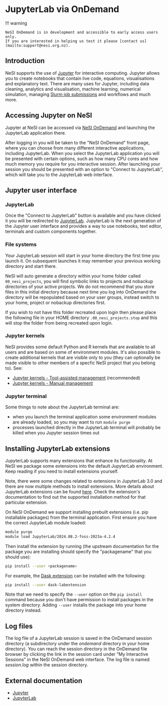 # JupyterLab via OnDemand

!!! warning

    NeSI OnDemand is in development and accessible to early access users only.
    If you are interested in helping us test it please [contact us](mailto:support@nesi.org.nz).

## Introduction

NeSI supports the use of [Jupyter](https://jupyter.org/) for interactive computing.
Jupyter allows you to create notebooks that contain live code,
equations, visualisations and explanatory text. There are many uses for
Jupyter, including data cleaning, analytics and visualisation, machine
learning, numerical simulation, managing [Slurm job
submissions](../../../../Getting_Started/Next_Steps/Submitting_your_first_job.md)
and workflows and much more.

## Accessing Jupyter on NeSI

Jupyter at NeSI can be accessed via [NeSI OnDemand](https://ondemand.nesi.org.nz/) and launching the JupyterLab application there.

After logging in you will be taken to the "NeSI OnDemand" front page, where you can choose from many different interactive applications, including JupyterLab.
When you select the JupyterLab application you will be presented with certain options, such as how many CPU cores and how much memory you
require for you interactive session. After launching your session you should be presented with an option to "Connect to JupyterLab", which
will take you to the JupyterLab web interface.

## Jupyter user interface

### JupyterLab

Once the "Connect to JupyterLab" button is available and you have clicked it you will be redirected to
[JupyterLab](https://jupyterlab.readthedocs.io/en/stable/). JupyterLab
is the next generation of the Jupyter user interface and provides a way
to use notebooks, text editor, terminals and custom components together.

### File systems

Your JupyterLab session will start in your home directory the first time you launch it. On subsequent launches it may remember your previous working directory and start there.

NeSI will auto generate a directory within your home folder called `00_nesi_projects`, you will find symbolic links to projects and nobackup directories of your active projects. We do not recommend that you store files in this initial directory because next time you log into OnDemand the directory will be repopulated based on your user groups, instead switch to your home, project or nobackup directories first.

If you wish to not have this folder recreated upon login then please place the following file in your HOME directory `.00_nesi_projects.stop` and this will stop the folder from being recreated upon login.

### Jupyter kernels

NeSI provides some default Python and R kernels that are available to all users and are based on some
of environment modules. It's also possible to create additional kernels that are visible only to
you (they can optionally be made visible to other members of a specfic NeSI project that you belong to). See:

- [Jupyter kernels - Tool-assisted management](./Jupyter_kernels_Tool_assisted_management.md) (recommended)
- [Jupyter kernels - Manual management](./Jupyter_kernels_Manual_management.md)

### Jupyter terminal

Some things to note about the JupyterLab terminal are:

- when you launch the terminal application some environment modules
  are already loaded, so you may want to run `module purge`
- processes launched directly in the JupyterLab terminal will probably
  be killed when you Jupyter session times out

## Installing JupyterLab extensions

JupyterLab supports many extensions that enhance its functionality. At
NeSI we package some extensions into the default JupyterLab environment.
Keep reading if you need to install extensions yourself.

Note, there were some changes related to extensions in JupyterLab 3.0
and there are now multiple methods to install extensions. More details
about JupyterLab extensions can be found
[here](https://jupyterlab.readthedocs.io/en/stable/user/extensions.html).
Check the extension's documentation to find out the supported
installation method for that particular extension.

On NeSI OnDemand we support installing prebuilt extensions (i.e. pip installable
packages) from the terminal application.
First ensure you have the correct JupyterLab module loaded:

```sh
module purge
module load JupyterLab/2024.08.2-foss-2023a-4.2.4
```

Then install the extension by running (the upstream documentation for the package
you are installing should specify the "packagename" that you should use):

``` sh
pip install --user <packagename>
```

For example, the [Dask extension](https://github.com/dask/dask-labextension#jupyterlab-4x)
can be installed with the following:

``` sh
pip install --user dask-labextension
```

Note that we need to specify the `--user` option on the `pip install` command because you don't
have permission to install packages in the system directory. Adding `--user` installs the package
into your home directory instead.

## Log files

The log file of a JupyterLab session is saved in the OnDemand session directory
(a subdirectory under the *ondemand* directory in your home directory).
You can reach the session directory in the OnDemand file browser by clicking
the link in the session card under "My Interactive Sessions" in the NeSI
OnDemand web interface. The log file is named *session.log* within the session
directory.

## External documentation

- [Jupyter](https://jupyter.readthedocs.io/en/latest/)
- [JupyterLab](https://jupyterlab.readthedocs.io/en/stable/)
